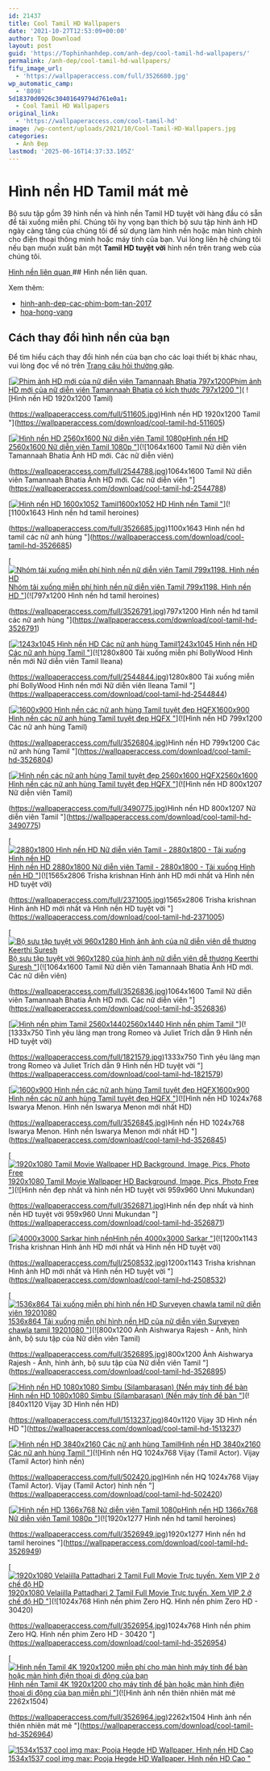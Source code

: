 ```yaml
---
id: 21437
title: Cool Tamil HD Wallpapers
date: '2021-10-27T12:53:09+00:00'
author: Top Download
layout: post
guid: 'https://Tophinhanhdep.com/anh-dep/cool-tamil-hd-wallpapers/'
permalink: /anh-dep/cool-tamil-hd-wallpapers/
fifu_image_url:
  - 'https://wallpaperaccess.com/full/3526680.jpg'
wp_automatic_camp:
  - '8098'
5d18370d0926c30401649794d761e0a1:
  - Cool Tamil HD Wallpapers
original_link:
  - 'https://wallpaperaccess.com/cool-tamil-hd'
image: /wp-content/uploads/2021/10/Cool-Tamil-HD-Wallpapers.jpg
categories:
  - Ảnh Đẹp
lastmod: '2025-06-16T14:37:33.105Z'
---
```

# Hình nền HD Tamil mát mẻ

Bộ sưu tập gồm 39 hình nền và hình nền Tamil HD tuyệt vời hàng đầu có sẵn để tải xuống miễn phí. Chúng tôi hy vọng bạn thích bộ sưu tập hình ảnh HD ngày càng tăng của chúng tôi để sử dụng làm hình nền hoặc màn hình chính cho điện thoại thông minh hoặc máy tính của bạn. Vui lòng liên hệ chúng tôi nếu bạn muốn xuất bản một **Tamil HD tuyệt vời** hình nền trên trang web của chúng tôi.

[Hình nền liên quan ](#related) ## Hình nền liên quan.

   
 Xem thêm:

   
- [hinh-anh-dep-cac-phim-bom-tan-2017](https://tophinhanhdep.com/anh-dep/hinh-anh-dep-cac-phim-bom-tan-2017/)
- [hoa-hong-vang](https://tophinhanhdep.com/hoa-hong/hoa-hong-vang/)

## Cách thay đổi hình nền của bạn

Để tìm hiểu cách thay đổi hình nền của bạn cho các loại thiết bị khác nhau, vui lòng đọc về nó trên [Trang câu hỏi thường gặp](https://tophinhanhdep.com/faq/).

  
[[![Phim ảnh HD mới của nữ diễn viên Tamannaah Bhatia 797x1200](https://wallpaperaccess.com/full/3526680.jpg)Phim ảnh HD mới của nữ diễn viên Tamannaah Bhatia có kích thước 797x1200 "](https://wallpaperaccess.com/download/cool-tamil-hd-3526680)]( ![Hình nền HD 1920x1200 Tamil)

(https://wallpaperaccess.com/full/511605.jpg)Hình nền HD 1920x1200 Tamil "](https://wallpaperaccess.com/download/cool-tamil-hd-511605)

[[![Hình nền HD 2560x1600 Nữ diễn viên Tamil 1080p](https://wallpaperaccess.com/full/877066.jpg)Hình nền HD 2560x1600 Nữ diễn viên Tamil 1080p "](https://wallpaperaccess.com/download/cool-tamil-hd-877066)](![1064x1600 Tamil Nữ diễn viên Tamannaah Bhatia Ảnh HD mới.  Các nữ diễn viên)

(https://wallpaperaccess.com/full/2544788.jpg)1064x1600 Tamil Nữ diễn viên Tamannaah Bhatia Ảnh HD mới. Các nữ diễn viên "](https://wallpaperaccess.com/download/cool-tamil-hd-2544788)

[[![Hình nền HD 1600x1052 Tamil](https://wallpaperaccess.com/full/2426027.jpg)1600x1052 HD Hình nền Tamil "](https://wallpaperaccess.com/download/cool-tamil-hd-2426027)](![1100x1643 Hình nền hd tamil heroines)

(https://wallpaperaccess.com/full/3526685.jpg)1100x1643 Hình nền hd tamil các nữ anh hùng "](https://wallpaperaccess.com/download/cool-tamil-hd-3526685)

[[![Nhóm tải xuống miễn phí hình nền nữ diễn viên Tamil 799x1198.  Hình nền HD](https://wallpaperaccess.com/full/877067.jpg)Nhóm tải xuống miễn phí hình nền nữ diễn viên Tamil 799x1198. Hình nền HD "](https://wallpaperaccess.com/download/cool-tamil-hd-877067)](![797x1200 Hình nền hd tamil heroines)

(https://wallpaperaccess.com/full/3526791.jpg)797x1200 Hình nền hd tamil các nữ anh hùng "](https://wallpaperaccess.com/download/cool-tamil-hd-3526791)

[[![1243x1045 Hình nền HD Các nữ anh hùng Tamil](https://wallpaperaccess.com/full/2544906.jpg)1243x1045 Hình nền HD Các nữ anh hùng Tamil "](https://wallpaperaccess.com/download/cool-tamil-hd-2544906)](![1280x800 Tải xuống miễn phí BollyWood Hình nền mới Nữ diễn viên Tamil Ileana)

(https://wallpaperaccess.com/full/2544844.jpg)1280x800 Tải xuống miễn phí BollyWood Hình nền mới Nữ diễn viên Ileana Tamil "](https://wallpaperaccess.com/download/cool-tamil-hd-2544844)

[[![1600x900 Hình nền các nữ anh hùng Tamil tuyệt đẹp HQFX](https://wallpaperaccess.com/full/3526798.jpg)1600x900 Hình nền các nữ anh hùng Tamil tuyệt đẹp HQFX "](https://wallpaperaccess.com/download/cool-tamil-hd-3526798)](![Hình nền HD 799x1200 Các nữ anh hùng Tamil)

(https://wallpaperaccess.com/full/3526804.jpg)Hình nền HD 799x1200 Các nữ anh hùng Tamil "](https://wallpaperaccess.com/download/cool-tamil-hd-3526804)

[[![Hình nền các nữ anh hùng Tamil tuyệt đẹp 2560x1600 HQFX](https://wallpaperaccess.com/full/3526809.jpg)2560x1600 Hình nền các nữ anh hùng Tamil tuyệt đẹp HQFX "](https://wallpaperaccess.com/download/cool-tamil-hd-3526809)](![Hình nền HD 800x1207 Nữ diễn viên Tamil)

(https://wallpaperaccess.com/full/3490775.jpg)Hình nền HD 800x1207 Nữ diễn viên Tamil "](https://wallpaperaccess.com/download/cool-tamil-hd-3490775)

[[![2880x1800 Hình nền HD Nữ diễn viên Tamil - 2880x1800 - Tải xuống Hình nền HD](https://wallpaperaccess.com/full/3526812.jpg)Hình nền HD 2880x1800 Nữ diễn viên Tamil - 2880x1800 - Tải xuống Hình nền HD "](https://wallpaperaccess.com/download/cool-tamil-hd-3526812)](![1565x2806 Trisha krishnan Hình ảnh HD mới nhất và Hình nền HD tuyệt vời)

(https://wallpaperaccess.com/full/2371005.jpg)1565x2806 Trisha krishnan Hình ảnh HD mới nhất và Hình nền HD tuyệt vời "](https://wallpaperaccess.com/download/cool-tamil-hd-2371005)

[[![Bộ sưu tập tuyệt vời 960x1280 Hình ảnh ảnh của nữ diễn viên dễ thương Keerthi Suresh](https://wallpaperaccess.com/full/3526816.jpg)Bộ sưu tập tuyệt vời 960x1280 của hình ảnh nữ diễn viên dễ thương Keerthi Suresh "](https://wallpaperaccess.com/download/cool-tamil-hd-3526816)](![1064x1600 Tamil Nữ diễn viên Tamannaah Bhatia Ảnh HD mới.  Các nữ diễn viên)

(https://wallpaperaccess.com/full/3526836.jpg)1064x1600 Tamil Nữ diễn viên Tamannaah Bhatia Ảnh HD mới. Các nữ diễn viên "](https://wallpaperaccess.com/download/cool-tamil-hd-3526836)

[[![Hình nền phim Tamil 2560x1440](https://wallpaperaccess.com/full/3192408.jpg)2560x1440 Hình nền phim Tamil "](https://wallpaperaccess.com/download/cool-tamil-hd-3192408)](![1333x750 Tình yêu lãng mạn trong Romeo và Juliet Trích dẫn 9 Hình nền HD tuyệt vời)

(https://wallpaperaccess.com/full/1821579.jpg)1333x750 Tình yêu lãng mạn trong Romeo và Juliet Trích dẫn 9 Hình nền HD tuyệt vời "](https://wallpaperaccess.com/download/cool-tamil-hd-1821579)

[[![1600x900 Hình nền các nữ anh hùng Tamil tuyệt đẹp HQFX](https://wallpaperaccess.com/full/3526839.jpg)1600x900 Hình nền các nữ anh hùng Tamil tuyệt đẹp HQFX "](https://wallpaperaccess.com/download/cool-tamil-hd-3526839)](![Hình nền HD 1024x768 Iswarya Menon.  Hình nền Iswarya Menon mới nhất HD)

(https://wallpaperaccess.com/full/3526845.jpg)Hình nền HD 1024x768 Iswarya Menon. Hình nền Iswarya Menon mới nhất HD "](https://wallpaperaccess.com/download/cool-tamil-hd-3526845)

[[![1920x1080 Tamil Movie Wallpaper HD Background, Image, Pics, Photo Free](https://wallpaperaccess.com/full/877160.jpg)1920x1080 Tamil Movie Wallpaper HD Background, Image, Pics, Photo Free "](https://wallpaperaccess.com/download/cool-tamil-hd-877160)](![Hình nền đẹp nhất và hình nền HD tuyệt vời 959x960 Unni Mukundan)

(https://wallpaperaccess.com/full/3526871.jpg)Hình nền đẹp nhất và hình nền HD tuyệt vời 959x960 Unni Mukundan "](https://wallpaperaccess.com/download/cool-tamil-hd-3526871)

[[![4000x3000 Sarkar hình nền](https://wallpaperaccess.com/full/1995855.jpg)Hình nền 4000x3000 Sarkar "](https://wallpaperaccess.com/download/cool-tamil-hd-1995855)](![1200x1143 Trisha krishnan Hình ảnh HD mới nhất và Hình nền HD tuyệt vời)

(https://wallpaperaccess.com/full/2508532.jpg)1200x1143 Trisha krishnan Hình ảnh HD mới nhất và Hình nền HD tuyệt vời "](https://wallpaperaccess.com/download/cool-tamil-hd-2508532)

[[![1536x864 Tải xuống miễn phí hình nền HD Surveyen chawla tamil nữ diễn viên 19201080](https://wallpaperaccess.com/full/3526885.jpg)1536x864 Tải xuống miễn phí hình nền HD của nữ diễn viên Surveyen chawla tamil 19201080 "](https://wallpaperaccess.com/download/cool-tamil-hd-3526885)](![800x1200 Ảnh Aishwarya Rajesh - Ảnh, hình ảnh, bộ sưu tập của Nữ diễn viên Tamil)

(https://wallpaperaccess.com/full/3526895.jpg)800x1200 Ảnh Aishwarya Rajesh - Ảnh, hình ảnh, bộ sưu tập của Nữ diễn viên Tamil "](https://wallpaperaccess.com/download/cool-tamil-hd-3526895)

[[![Hình nền HD 1080x1080 Simbu (Silambarasan) (Nền máy tính để bàn](https://wallpaperaccess.com/full/3526898.jpg)Hình nền HD 1080x1080 Simbu (Silambarasan) (Nền máy tính để bàn "](https://wallpaperaccess.com/download/cool-tamil-hd-3526898)](![840x1120 Vijay 3D Hình nền HD)

(https://wallpaperaccess.com/full/1513237.jpg)840x1120 Vijay 3D Hình nền HD "](https://wallpaperaccess.com/download/cool-tamil-hd-1513237)

[[![Hình nền HD 3840x2160 Các nữ anh hùng Tamil](https://wallpaperaccess.com/full/3526928.jpg)Hình nền HD 3840x2160 Các nữ anh hùng Tamil "](https://wallpaperaccess.com/download/cool-tamil-hd-3526928)](![Hình nền HQ 1024x768 Vijay (Tamil Actor).  Vijay (Tamil Actor) hình nền)

(https://wallpaperaccess.com/full/502420.jpg)Hình nền HQ 1024x768 Vijay (Tamil Actor). Vijay (Tamil Actor) hình nền "](https://wallpaperaccess.com/download/cool-tamil-hd-502420)

[[![Hình nền HD 1366x768 Nữ diễn viên Tamil 1080p](https://wallpaperaccess.com/full/3526945.jpg)Hình nền HD 1366x768 Nữ diễn viên Tamil 1080p "](https://wallpaperaccess.com/download/cool-tamil-hd-3526945)](![1920x1277 Hình nền hd tamil heroines)

(https://wallpaperaccess.com/full/3526949.jpg)1920x1277 Hình nền hd tamil heroines "](https://wallpaperaccess.com/download/cool-tamil-hd-3526949)

[[![1920x1080 Velaiilla Pattadhari 2 Tamil Full Movie Trực tuyến.  Xem VIP 2 ở chế độ HD](https://wallpaperaccess.com/full/3526952.jpg)1920x1080 Velaiilla Pattadhari 2 Tamil Full Movie Trực tuyến. Xem VIP 2 ở chế độ HD "](https://wallpaperaccess.com/download/cool-tamil-hd-3526952)](![1024x768 Hình nền phim Zero HQ.  Hình nền phim Zero HD - 30420)

(https://wallpaperaccess.com/full/3526954.jpg)1024x768 Hình nền phim Zero HQ. Hình nền phim Zero HD - 30420 "](https://wallpaperaccess.com/download/cool-tamil-hd-3526954)

[[![Hình nền Tamil 4K 1920x1200 miễn phí cho màn hình máy tính để bàn hoặc màn hình điện thoại di động của bạn](https://wallpaperaccess.com/full/3490928.jpg)Hình nền Tamil 4K 1920x1200 cho máy tính để bàn hoặc màn hình điện thoại di động của bạn miễn phí "](https://wallpaperaccess.com/download/cool-tamil-hd-3490928)](![Hình ảnh nền thiên nhiên mát mẻ 2262x1504)

(https://wallpaperaccess.com/full/3526964.jpg)2262x1504 Hình ảnh nền thiên nhiên mát mẻ "](https://wallpaperaccess.com/download/cool-tamil-hd-3526964)

[![1534x1537 cool img max: Pooja Hegde HD Wallpaper.  Hình nền HD Cao](https://wallpaperaccess.com/full/3526965.jpg)1534x1537 cool img max: Pooja Hegde HD Wallpaper. Hình nền HD Cao "](https://wallpaperaccess.com/download/cool-tamil-hd-3526965)
